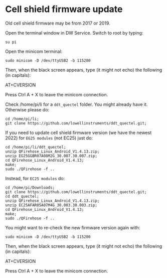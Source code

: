 # Cell shield firmware update

Old cell shield firmware may be from 2017 or 2019.

Open the terminal window in DW Service.  Switch to root by typing:

```console
su pi
```
Open the minicom terminal:

```console
sudo minicom -D /dev/ttyUSB2 -b 115200
```
Then, when the black screen appears, type (it might not echo) the following (in capitals):

AT+CVERSION

Press Ctrl A + X to leave the minicom connection.

Check /home/pi/li for a ``ddt_quectel`` folder. You might already have it. Otherwise please do:

```console
cd /home/pi/li;
git clone https://github.com/lowellinstruments/ddt_quectel.git;
```

If you need to update cell shield firmware version (we have the newest 2022) for ```EG25 modules``` (not EC25) just do:

```console
cd /home/pi/li/ddt_quectel;
unzip QFirehose_Linux_Android_V1.4.13.zip;
unzip EG25GGBR07A08M2G_30.007.30.007.zip;
cd QFirehose_Linux_Android_V1.4.13;
make;
sudo ./QFirehose -f ..
```

Instead, for ```EC25 modules``` do:

```console
cd /home/pi/Downloads;
git clone https://github.com/lowellinstruments/ddt_quectel.git;
cd ddt_quectel;
unzip QFirehose_Linux_Android_V1.4.13.zip;
unzip EC25AFAR05A07M4G_30.003.30.003.zip;
cd QFirehose_Linux_Android_V1.4.13;
make;
sudo ./QFirehose -f ..
```

You might want to re-check the new firmware version again with:

```console
sudo minicom -D /dev/ttyUSB2 -b 115200
```

Then, when the black screen appears, type (it might not echo) the following (in capitals):

AT+CVERSION

Press Ctrl A + X to leave the minicom connection.
